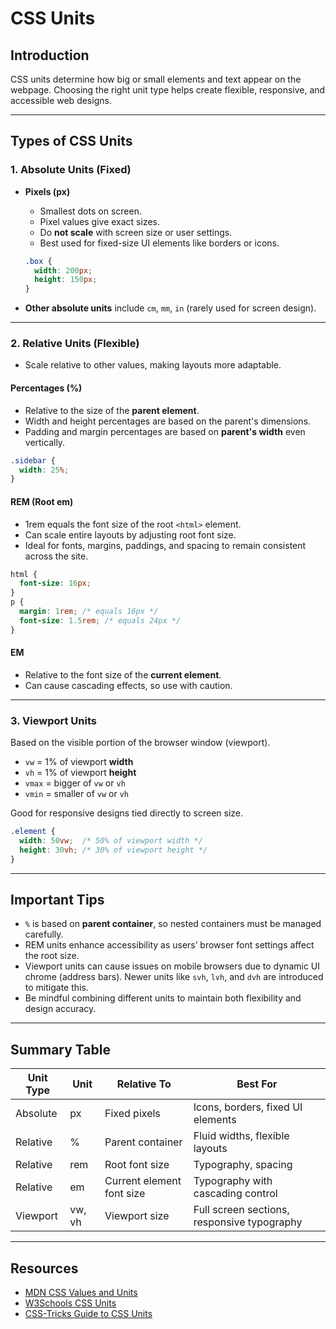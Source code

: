
# CSS Units 

## Introduction

CSS units determine how big or small elements and text appear on the webpage. Choosing the right unit type helps create flexible, responsive, and accessible web designs.

***

## Types of CSS Units

### 1. Absolute Units (Fixed)

- **Pixels (px)**
  - Smallest dots on screen.
  - Pixel values give exact sizes.
  - Do **not scale** with screen size or user settings.
  - Best used for fixed-size UI elements like borders or icons.

  ```css
  .box {
    width: 200px;
    height: 150px;
  }
  ```

- **Other absolute units** include `cm`, `mm`, `in` (rarely used for screen design).

***

### 2. Relative Units (Flexible)

- Scale relative to other values, making layouts more adaptable.

#### Percentages (%)
- Relative to the size of the **parent element**.
- Width and height percentages are based on the parent's dimensions.
- Padding and margin percentages are based on **parent's width** even vertically.

```css
.sidebar {
  width: 25%;
}
```

#### REM (Root em)
- 1rem equals the font size of the root `<html>` element.
- Can scale entire layouts by adjusting root font size.
- Ideal for fonts, margins, paddings, and spacing to remain consistent across the site.

```css
html {
  font-size: 16px;
}
p {
  margin: 1rem; /* equals 16px */
  font-size: 1.5rem; /* equals 24px */
}
```

#### EM
- Relative to the font size of the **current element**.
- Can cause cascading effects, so use with caution.

***

### 3. Viewport Units

Based on the visible portion of the browser window (viewport).

- `vw` = 1% of viewport **width**  
- `vh` = 1% of viewport **height**  
- `vmax` = bigger of `vw` or `vh`  
- `vmin` = smaller of `vw` or `vh`

Good for responsive designs tied directly to screen size.

```css
.element {
  width: 50vw;  /* 50% of viewport width */
  height: 30vh; /* 30% of viewport height */
}
```

***

## Important Tips

- `%` is based on **parent container**, so nested containers must be managed carefully.
- REM units enhance accessibility as users’ browser font settings affect the root size.
- Viewport units can cause issues on mobile browsers due to dynamic UI chrome (address bars). Newer units like `svh`, `lvh`, and `dvh` are introduced to mitigate this.
- Be mindful combining different units to maintain both flexibility and design accuracy.

***

## Summary Table

| Unit Type      | Unit       | Relative To        | Best For                         |
|----------------|------------|--------------------|---------------------------------|
| Absolute       | px         | Fixed pixels       | Icons, borders, fixed UI elements|
| Relative       | %          | Parent container   | Fluid widths, flexible layouts  |
| Relative       | rem        | Root font size     | Typography, spacing             |
| Relative       | em         | Current element font size | Typography with cascading control |
| Viewport       | vw, vh     | Viewport size      | Full screen sections, responsive typography |

***

## Resources

- [MDN CSS Values and Units](https://developer.mozilla.org/en-US/docs/Learn/CSS/Building_blocks/Values_and_units)
- [W3Schools CSS Units](https://www.w3schools.com/cssref/css_units.asp)
- [CSS-Tricks Guide to CSS Units](https://css-tricks.com/the-lengths-of-css/)

